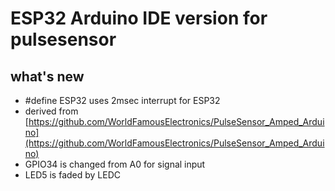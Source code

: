 # ESP32 Arduino IDE version for pulsesensor
## what's new
- #define ESP32 uses 2msec interrupt for ESP32
- derived from [https://github.com/WorldFamousElectronics/PulseSensor_Amped_Arduino](https://github.com/WorldFamousElectronics/PulseSensor_Amped_Arduino)
- GPIO34 is changed from A0 for signal input
- LED5 is faded by LEDC